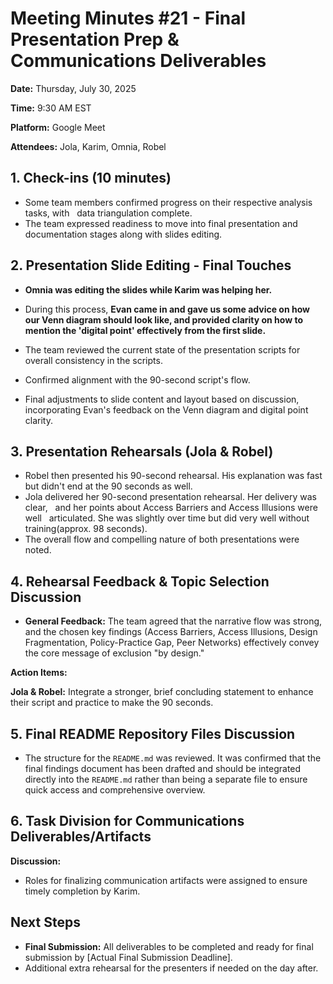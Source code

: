 # Meeting Minutes #21 - Final Presentation Prep & Communications Deliverables

**Date:** Thursday, July 30, 2025

**Time:** 9:30 AM EST

**Platform:** Google Meet

**Attendees:** Jola, Karim, Omnia, Robel

## 1. Check-ins (10 minutes)

* Some team members confirmed progress on their respective analysis tasks, with
  data triangulation complete.
* The team expressed readiness to move into final presentation and documentation
stages along with slides editing.

## 2. Presentation Slide Editing - Final Touches

* **Omnia was editing the slides while Karim was helping her.**
* During this process, **Evan came in and gave us some advice on how our Venn
  diagram should look like, and provided clarity on how to mention the 'digital
  point' effectively from the first slide.**
* The team reviewed the current state of the presentation scripts for overall
  consistency in the scripts.
* Confirmed alignment with the 90-second script's flow.

* Final adjustments to slide content and layout based on discussion,
    incorporating Evan's feedback on the Venn diagram and digital point clarity.

## 3. Presentation Rehearsals (Jola & Robel)

* Robel then presented his 90-second rehearsal. His explanation was fast but
  didn't end at the 90 seconds as well.
* Jola delivered her 90-second presentation rehearsal. Her delivery was clear,
  and her points about Access Barriers and Access Illusions were well
  articulated. She was slightly over time but did very well without
training(approx. 98 seconds).
* The overall flow and compelling nature of both presentations were noted.

## 4. Rehearsal Feedback & Topic Selection Discussion

* **General Feedback:** The team agreed that the narrative flow was strong, and
   the chosen key findings (Access Barriers, Access Illusions, Design
  Fragmentation, Policy-Practice Gap, Peer Networks) effectively convey the core
   message of exclusion "by design."

**Action Items:**

  **Jola & Robel:** Integrate a stronger, brief concluding statement to
  enhance their script and practice to make the 90 seconds.

## 5. Final README Repository Files Discussion

* The structure for the `README.md` was reviewed. It was confirmed that the
  final findings document has been drafted and should be integrated directly
  into the `README.md` rather than being a separate file to ensure quick access
   and comprehensive overview.

## 6. Task Division for Communications Deliverables/Artifacts

**Discussion:**

* Roles for finalizing communication artifacts were assigned to ensure timely
   completion by Karim.

## Next Steps

* **Final Submission:** All deliverables to be completed and ready for final
  submission by [Actual Final Submission Deadline].
* Additional extra rehearsal for the presenters if needed on the day after.
